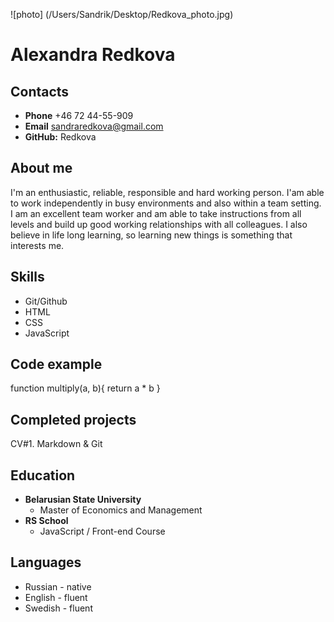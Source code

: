![photo] (/Users/Sandrik/Desktop/Redkova_photo.jpg)
# Alexandra Redkova
## Contacts
* **Phone** +46 72 44-55-909
* **Email** sandraredkova@gmail.com
* **GitHub:** Redkova
## About me
I'm an enthusiastic, reliable, responsible and hard working person. I'am able to work independently in busy environments and also within a team setting. I am an excellent team worker and am able to take instructions from all levels and build up good working relationships with all colleagues. I also believe in life long learning, so learning new things is something that interests me. 
## Skills
* Git/Github
* HTML
* CSS
* JavaScript
## Code example
function multiply(a, b){
  return a * b
}
## Completed projects
CV#1. Markdown & Git
## Education
* **Belarusian State University**
    - Master of Economics and Management  
* **RS School**
    - JavaScript / Front-end Course
## Languages
* Russian - native
* English - fluent
* Swedish - fluent